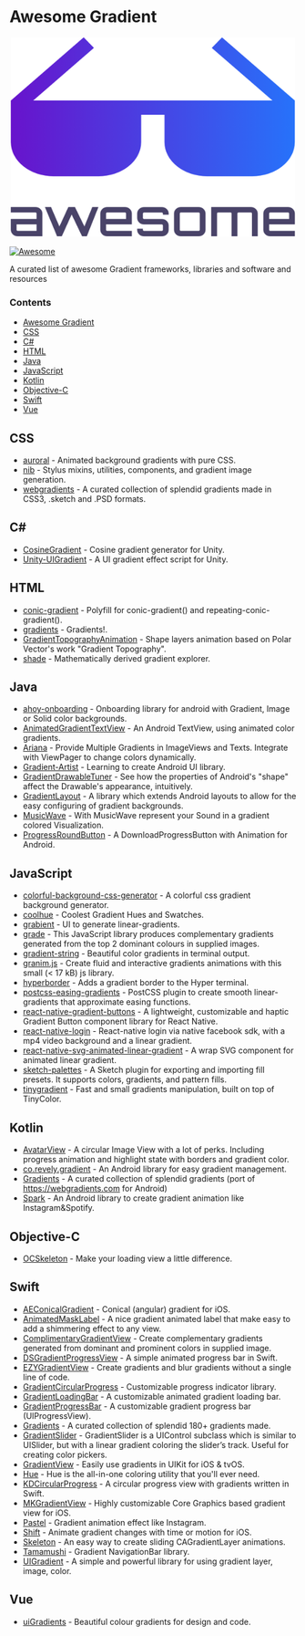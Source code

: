 # Awesome Gradient

<div align="center">
    <img width="500" height="350" src="README/awesome.png" alt="Awesome">
</div>

[![Awesome](https://cdn.rawgit.com/sindresorhus/awesome/d7305f38d29fed78fa85652e3a63e154dd8e8829/media/badge.svg)](https://github.com/sindresorhus/awesome)

A curated list of awesome Gradient frameworks, libraries and software and resources

### Contents

- [Awesome Gradient](#awesome-gradient)
- [CSS](#css)
- [C#](#c#)
- [HTML](#html)
- [Java](#java)
- [JavaScript](#javascript)
- [Kotlin](#kotlin)
- [Objective-C](#objectivec)
- [Swift](#swift)
- [Vue](#vue)

## CSS

* [auroral](https://github.com/LunarLogic/auroral) - Animated background gradients with pure CSS.
* [nib](https://github.com/stylus/nib) - Stylus mixins, utilities, components, and gradient image generation.
* [webgradients](https://github.com/itmeo/webgradients) - A curated collection of splendid gradients made in CSS3, .sketch and .PSD formats.

## C#

* [CosineGradient](https://github.com/keijiro/CosineGradient) - Cosine gradient generator for Unity.
* [Unity-UIGradient](https://github.com/azixMcAze/Unity-UIGradient) - A UI gradient effect script for Unity.

## HTML

* [conic-gradient](https://github.com/LeaVerou/conic-gradient) - Polyfill for conic-gradient() and repeating-conic-gradient().
* [gradients](https://github.com/mrmrs/gradients) - Gradients!.
* [GradientTopographyAnimation](https://github.com/codrops/GradientTopographyAnimation) - Shape layers animation based on Polar Vector's work "Gradient Topography".
* [shade](https://github.com/jxnblk/shade) - Mathematically derived gradient explorer.

## Java

* [ahoy-onboarding](https://github.com/codemybrainsout/ahoy-onboarding) - Onboarding library for android with Gradient, Image or Solid color backgrounds.
* [AnimatedGradientTextView](https://github.com/Mursaat/AnimatedGradientTextView) - An Android TextView, using animated color gradients.
* [Ariana](https://github.com/akshay2211/Ariana) - Provide Multiple Gradients in ImageViews and Texts. Integrate with ViewPager to change colors dynamically.
* [Gradient-Artist](https://github.com/Hariofspades/Gradient-Artist) - Learning to create Android UI library.
* [GradientDrawableTuner](https://github.com/duanhong169/GradientDrawableTuner) - See how the properties of Android's "shape" affect the Drawable's appearance, intuitively.
* [GradientLayout](https://github.com/csdodd/GradientLayout) - A library which extends Android layouts to allow for the easy configuring of gradient backgrounds.
* [MusicWave](https://github.com/akshay2211/MusicWave) - With MusicWave represent your Sound in a gradient colored Visualization.
* [ProgressRoundButton](https://github.com/cctanfujun/ProgressRoundButton) - A DownloadProgressButton with Animation for Android.

## JavaScript

* [colorful-background-css-generator](https://github.com/webcore-it/colorful-background-css-generator) - A colorful css gradient background generator.
* [coolhue](https://github.com/webkul/coolhue) - Coolest Gradient Hues and Swatches.
* [grabient](https://github.com/johnkorzhuk/grabient) - UI to generate linear-gradients.
* [grade](https://github.com/benhowdle89/grade) - This JavaScript library produces complementary gradients generated from the top 2 dominant colours in supplied images.
* [gradient-string](https://github.com/bokub/gradient-string) - Beautiful color gradients in terminal output.
* [granim.js](https://github.com/sarcadass/granim.js) - Create fluid and interactive gradients animations with this small (< 17 kB) js library.
* [hyperborder](https://github.com/webmatze/hyperborder) - Adds a gradient border to the Hyper terminal.
* [postcss-easing-gradients](https://github.com/larsenwork/postcss-easing-gradients) - PostCSS plugin to create smooth linear-gradients that approximate easing functions.
* [react-native-gradient-buttons](https://github.com/thomaswangio/react-native-gradient-buttons) - A lightweight, customizable and haptic Gradient Button component library for React Native.
* [react-native-login](https://github.com/brentvatne/react-native-login) - React-native login via native facebook sdk, with a mp4 video background and a linear gradient.
* [react-native-svg-animated-linear-gradient](https://github.com/virusvn/react-native-svg-animated-linear-gradient) - A wrap SVG component for animated linear gradient.
* [sketch-palettes](https://github.com/andrewfiorillo/sketch-palettes) - A Sketch plugin for exporting and importing fill presets. It supports colors, gradients, and pattern fills.
* [tinygradient](https://github.com/mistic100/tinygradient) - Fast and small gradients manipulation, built on top of TinyColor.

## Kotlin

* [AvatarView](https://github.com/vitorhugods/AvatarView) - A circular Image View with a lot of perks. Including progress animation and highlight state with borders and gradient color.
* [co.revely.gradient](https://github.com/revely-inc/co.revely.gradient) - An Android library for easy gradient management.
* [Gradients](https://github.com/bakhtiyork/gradients) - A curated collection of splendid gradients (port of https://webgradients.com for Android)
* [Spark](https://github.com/TonnyL/Spark) - An Android library to create gradient animation like Instagram&Spotify.

## Objective-C

* [OCSkeleton](https://github.com/mayqiyue/OCSkeleton) - Make your loading view a little difference.

## Swift

* [AEConicalGradient](https://github.com/tadija/AEConicalGradient) - Conical (angular) gradient for iOS.
* [AnimatedMaskLabel](https://github.com/jogendra/AnimatedMaskLabel) - A nice gradient animated label that make easy to add a shimmering effect to any view.
* [ComplimentaryGradientView](https://github.com/gkye/ComplimentaryGradientView) - Create complementary gradients generated from dominant and prominent colors in supplied image.
* [DSGradientProgressView](https://github.com/DholStudio/DSGradientProgressView) - A simple animated progress bar in Swift.
* [EZYGradientView](https://github.com/shashankpali/EZYGradientView) - Create gradients and blur gradients without a single line of code.
* [GradientCircularProgress](https://github.com/keygx/GradientCircularProgress) - Customizable progress indicator library.
* [GradientLoadingBar](https://github.com/fxm90/GradientLoadingBar) - A customizable animated gradient loading bar.
* [GradientProgressBar](https://github.com/fxm90/GradientProgressBar) - A customizable gradient progress bar (UIProgressView).
* [Gradients](https://github.com/cruisediary/Gradients) - A curated collection of splendid 180+ gradients made.
* [GradientSlider](https://github.com/jonhull/GradientSlider) - GradientSlider is a UIControl subclass which is similar to UISlider, but with a linear gradient coloring the slider’s track. Useful for creating color pickers.
* [GradientView](https://github.com/soffes/GradientView) - Easily use gradients in UIKit for iOS & tvOS.
* [Hue](https://github.com/hyperoslo/Hue) - Hue is the all-in-one coloring utility that you'll ever need.
* [KDCircularProgress](https://github.com/kaandedeoglu/KDCircularProgress) - A circular progress view with gradients written in Swift.
* [MKGradientView](https://github.com/maxkonovalov/MKGradientView) - Highly customizable Core Graphics based gradient view for iOS.
* [Pastel](https://github.com/cruisediary/Pastel) - Gradient animation effect like Instagram.
* [Shift](https://github.com/kgellci/Shift) - Animate gradient changes with time or motion for iOS.
* [Skeleton](https://github.com/gonzalonunez/Skeleton) - An easy way to create sliding CAGradientLayer animations.
* [Tamamushi](https://github.com/makomori/Tamamushi) - Gradient NavigationBar library.
* [UIGradient](https://github.com/dqhieu/UIGradient) - A simple and powerful library for using gradient layer, image, color.

## Vue

* [uiGradients](https://github.com/ghosh/uiGradients) - Beautiful colour gradients for design and code.
